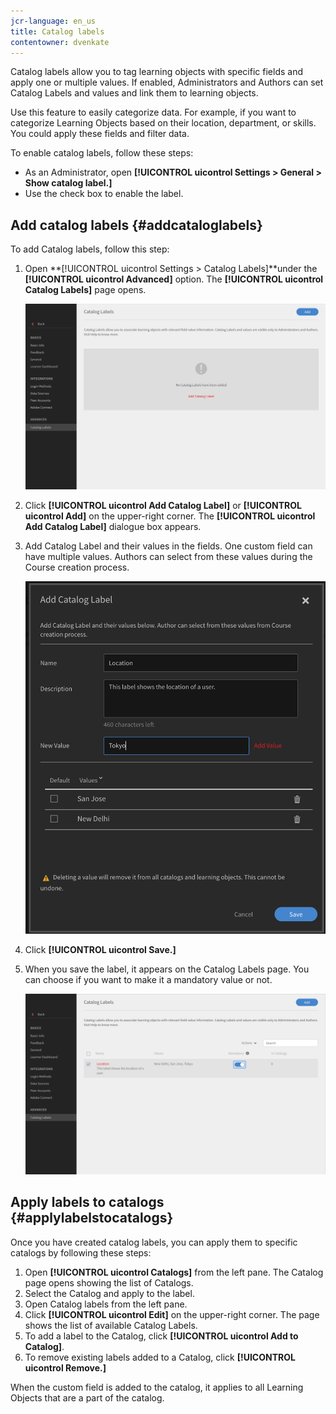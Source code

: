 ```yaml
---
jcr-language: en_us
title: Catalog labels
contentowner: dvenkate
---
```

Catalog labels allow you to tag learning objects with specific fields and apply one or multiple values. If enabled, Administrators and Authors can set Catalog Labels and values and link them to learning objects.

Use this feature to easily categorize data. For example, if you want to categorize Learning Objects based on their location, department, or skills. You could apply these fields and filter data.

To enable catalog labels, follow these steps:

* As an Administrator, open **[!UICONTROL uicontrol Settings > General > Show catalog label.]**
* Use the check box to enable the label.

## Add catalog labels {#addcataloglabels}

To add Catalog labels, follow this step:

1. Open  **[!UICONTROL uicontrol Settings > Catalog Labels]**under the  **[!UICONTROL uicontrol Advanced]** option. The **[!UICONTROL uicontrol Catalog Labels]** page opens.

   ![](assets/catalog-labels-page.png)

1. Click **[!UICONTROL uicontrol Add Catalog Label]** or **[!UICONTROL uicontrol Add]** on the upper-right corner. The **[!UICONTROL uicontrol Add Catalog Label]** dialogue box appears.
1. Add Catalog Label and their values in the fields.&nbsp;One custom field can have multiple values. Authors can select from these values during the Course creation process.

   ![](assets/add-labels.png)

1. Click **[!UICONTROL uicontrol Save.]**
1. When you save the label, it appears on the Catalog Labels page. You can choose if you want to make it a mandatory value or not.

   ![](assets/catalog-label.png)

## Apply labels to catalogs {#applylabelstocatalogs}

Once you have created catalog labels, you can apply them to specific catalogs by following these steps:

1. Open **[!UICONTROL uicontrol Catalogs]** from the left pane. The Catalog page opens showing the list of Catalogs.
1. Select the Catalog and apply to the label.
1. Open Catalog labels from the left pane.
1. Click **[!UICONTROL uicontrol Edit]** on the upper-right corner. The page shows the list of available Catalog Labels.
1. To add a label to the Catalog, click **[!UICONTROL uicontrol Add to Catalog]**.
1. To remove existing labels added to a Catalog, click **[!UICONTROL uicontrol Remove.]**

When the custom field is added to the catalog, it applies to all Learning Objects that are a part of the catalog.
